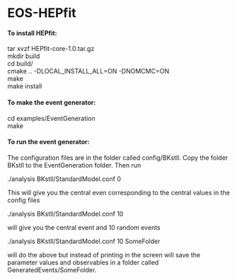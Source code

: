 # EOS-HEPfit

#### To install HEPfit:

tar xvzf HEPfit-core-1.0.tar.gz     
mkdir build     
cd build/     
cmake .. -DLOCAL_INSTALL_ALL=ON -DNOMCMC=ON    
make    
make install

#### To make the event generator:

cd examples/EventGeneration   
make

#### To run the event generator:

The configuration files are in the folder called config/BKstll. Copy the folder BKstll to the EventGeneration folder. Then run

./analysis BKstll/StandardModel.conf 0

This will give you the central even corresponding to the central values in the config files

./analysis BKstll/StandardModel.conf 10

will give you the central event and 10 random events

./analysis BKstll/StandardModel.conf 10 SomeFolder

will do the above but instead of printing in the screen will save the parameter values and observables in a folder called GeneratedEvents/SomeFolder.


